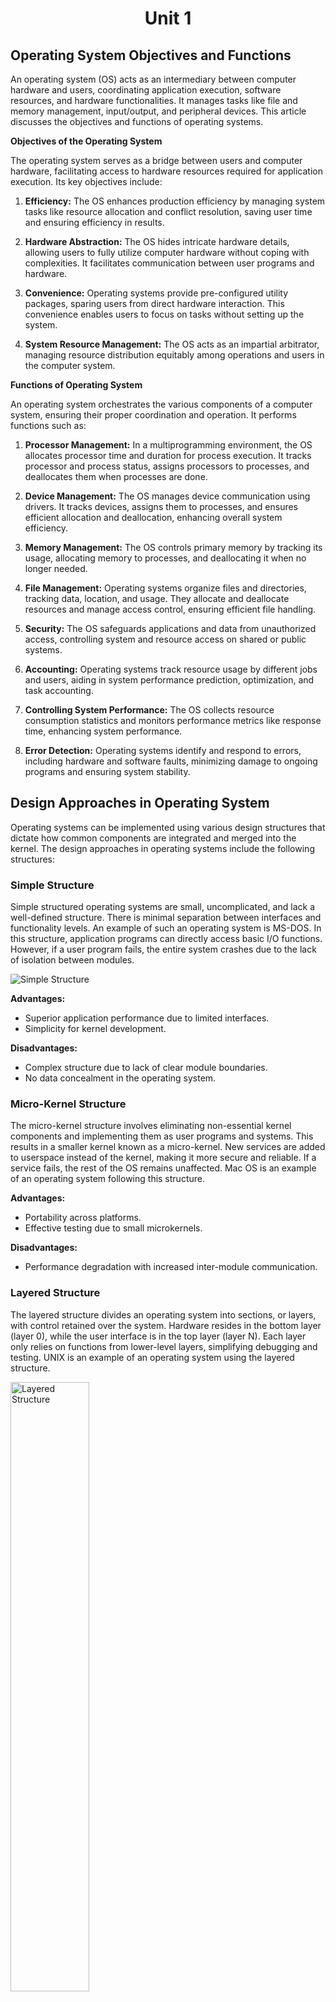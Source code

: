 # <p align="center"> Unit 1 </p>

## Operating System Objectives and Functions

An operating system (OS) acts as an intermediary between computer hardware and users, coordinating application execution, software resources, and hardware functionalities. It manages tasks like file and memory management, input/output, and peripheral devices. This article discusses the objectives and functions of operating systems.

**Objectives of the Operating System**

The operating system serves as a bridge between users and computer hardware, facilitating access to hardware resources required for application execution. Its key objectives include:

1. **Efficiency:** The OS enhances production efficiency by managing system tasks like resource allocation and conflict resolution, saving user time and ensuring efficiency in results.

2. **Hardware Abstraction:** The OS hides intricate hardware details, allowing users to fully utilize computer hardware without coping with complexities. It facilitates communication between user programs and hardware.

3. **Convenience:** Operating systems provide pre-configured utility packages, sparing users from direct hardware interaction. This convenience enables users to focus on tasks without setting up the system.

4. **System Resource Management:** The OS acts as an impartial arbitrator, managing resource distribution equitably among operations and users in the computer system.

**Functions of Operating System**

An operating system orchestrates the various components of a computer system, ensuring their proper coordination and operation. It performs functions such as:

1. **Processor Management:** In a multiprogramming environment, the OS allocates processor time and duration for process execution. It tracks processor and process status, assigns processors to processes, and deallocates them when processes are done.

2. **Device Management:** The OS manages device communication using drivers. It tracks devices, assigns them to processes, and ensures efficient allocation and deallocation, enhancing overall system efficiency.

3. **Memory Management:** The OS controls primary memory by tracking its usage, allocating memory to processes, and deallocating it when no longer needed.

4. **File Management:** Operating systems organize files and directories, tracking data, location, and usage. They allocate and deallocate resources and manage access control, ensuring efficient file handling.

5. **Security:** The OS safeguards applications and data from unauthorized access, controlling system and resource access on shared or public systems.

6. **Accounting:** Operating systems track resource usage by different jobs and users, aiding in system performance prediction, optimization, and task accounting.

7. **Controlling System Performance:** The OS collects resource consumption statistics and monitors performance metrics like response time, enhancing system performance.

8. **Error Detection:** Operating systems identify and respond to errors, including hardware and software faults, minimizing damage to ongoing programs and ensuring system stability.



## Design Approaches in Operating System

Operating systems can be implemented using various design structures that dictate how common components are integrated and merged into the kernel. The design approaches in operating systems include the following structures:

### Simple Structure
Simple structured operating systems are small, uncomplicated, and lack a well-defined structure. There is minimal separation between interfaces and functionality levels. An example of such an operating system is MS-DOS. In this structure, application programs can directly access basic I/O functions. However, if a user program fails, the entire system crashes due to the lack of isolation between modules.

![Simple Structure](2023-08-14-22-45-09.png)

**Advantages:**
- Superior application performance due to limited interfaces.
- Simplicity for kernel development.

**Disadvantages:**
- Complex structure due to lack of clear module boundaries.
- No data concealment in the operating system.

### Micro-Kernel Structure
The micro-kernel structure involves eliminating non-essential kernel components and implementing them as user programs and systems. This results in a smaller kernel known as a micro-kernel. New services are added to userspace instead of the kernel, making it more secure and reliable. If a service fails, the rest of the OS remains unaffected. Mac OS is an example of an operating system following this structure.

**Advantages:**
- Portability across platforms.
- Effective testing due to small microkernels.

**Disadvantages:**
- Performance degradation with increased inter-module communication.

### Layered Structure
The layered structure divides an operating system into sections, or layers, with control retained over the system. Hardware resides in the bottom layer (layer 0), while the user interface is in the top layer (layer N). Each layer only relies on functions from lower-level layers, simplifying debugging and testing. UNIX is an example of an operating system using the layered structure.

<img src="2023-08-14-22-47-46.png" alt="Layered Structure" width="50%"/>

**Advantages:**
- Easy OS improvement by changing a layer's implementation without affecting others.
- Simplified debugging and system verification.

**Disadvantages:**
- Reduced application performance compared to a simple structure.
- Requires careful planning of layers.

### Modular Structure or Approach
The modular structure, considered the best approach, involves designing a modular kernel. It resembles a layered structure with specified and protected interfaces for each kernel module. Modules can call any other module, making it more flexible. The kernel contains only essential components, and additional services are dynamically loaded into the kernel as modules during runtime or boot time.




## Modular Approach vs. Microkernel Approach

The modular approach and the microkernel approach are both design strategies for operating systems, but they have distinct characteristics and differences in their implementation and philosophy.

**Modular Approach:**

The modular approach involves designing an operating system with a modular kernel. Each module has specific and protected interfaces, and additional services can be added as dynamically loadable modules during runtime or boot time. In simple words, the modular approach involves designing a modular kernel with loadable kernel modules.

**Microkernel Approach:**

The microkernel approach involves designing an operating system by moving non-essential kernel components into user-space and implementing them as separate user programs and services. in simple words, the microkernel approach involves moving non-essential services into user-level processes.
The microkernel itself provides only essential services, such as process management, memory management, and inter-process communication.

**Key Differences:**

1. **Kernel Size:** In the modular approach, the kernel contains essential modules and services, while in the microkernel approach, the kernel is minimal and contains only core functions.
   
2. **Module vs. Process:** The modular approach uses loadable kernel modules, while the microkernel approach moves non-essential services into user-level processes.
   
3. **Flexibility:** The modular approach offers more flexibility in module interactions, whereas the microkernel approach prioritizes isolation and minimalism.
   
4. **Dynamic Loading:** The modular approach allows dynamic loading and unloading of modules, while the microkernel approach moves services to separate processes.
   
5. **Security and Reliability:** The microkernel approach tends to offer better security and reliability due to service isolation.

6. **Performance:** The modular approach offers better performance due to reduced inter-process communication, while the microkernel approach suffers from increased inter-process communication.

7. **Portability:** The microkernel approach is more portable across platforms due to its minimalistic design, while the modular approach is less portable due to its reliance on kernel modules.

8. **Development:** The modular approach is easier to develop due to its simple design, while the microkernel approach is more complex to develop due to its minimalistic design.

In summary, the modular approach focuses on flexible module interactions within the kernel, while the microkernel approach prioritizes isolating non-essential services into separate user-level processes for enhanced security and system stability. Both approaches have their advantages and trade-offs, and the choice depends on the specific goals and requirements of the operating system being designed.



## Types of System Calls

A system call is a mechanism that allows a program to request services from the kernel of an operating system. These services can include operations such as creating, managing processes, file operations, device operations, and communication. System calls provide an interface between user-level programs and the kernel. Here are the various types of system calls:

**1. Process Control System Calls**

Process control system calls are used to manage processes, which are running instances of programs. These system calls allow programs to create new processes, terminate existing ones, and manage their execution states. Some examples of process control system calls include:

- `fork()`: Create a new process.
- `exec()`: Replace the current process with a new process.
- `exit()`: Terminate the calling process.
- `wait()`: Wait for a child process to terminate.
- `kill()`: Send a signal to a specified process.
- `nice()`: Change the priority of a process.

**2. File Management System Calls**

File management system calls enable programs to perform various operations on files and directories. These operations include creating, opening, reading, writing, and closing files. Some examples of file management system calls are:

- `open()`: Open a file for reading or writing.
- `read()`: Read data from an open file.
- `write()`: Write data to an open file.
- `close()`: Close an open file.
- `create()`: Create a new file.
- `delete()`: Delete an existing file.
- `seek()`: Change the current position in a file.

**3. Device Management System Calls**

Device management system calls are used to interact with devices attached to the computer, such as printers, disks, and network interfaces. These system calls allow programs to perform input and output operations on devices. Examples of device management system calls include:

- `read()`: Read data from a device.
- `write()`: Write data to a device.
- `ioctl()`: Control various device parameters.
- `open()`: Open a device for communication.
- `close()`: Close a device.

**4. Information Maintenance System Calls**

Information maintenance system calls provide ways to retrieve and set system information, such as time and date settings, system configuration, and process-related information. Examples of information maintenance system calls include:

- `getpid()`: Get the process ID of the current process.
- `getppid()`: Get the parent process ID.
- `time()`: Get the current time.
- `setuid()`: Set the user ID of the calling process.
- `getuid()`: Get the user ID of the calling process.

**5. Communication System Calls**

Communication system calls facilitate inter-process communication (IPC) between different processes. These system calls are used to establish connections, send messages, and synchronize processes. Examples of communication system calls include:

- `socket()`: Create a new communication endpoint (socket).
- `bind()`: Bind a name to a socket.
- `send()`: Send data to another process.
- `receive()`: Receive data from another process.
- `connect()`: Initiate a connection to another socket.

All these system calls are used to perform various operations on the system. They are used to create, manage, and terminate processes, perform file operations, interact with devices, retrieve and set system information, and communicate with other processes.



## Types of System Programs

System Programs are programs that provide essential functionality to the operating system. They bridge the gap between the user interface and the underlying hardware and system services.

System programs provide essential functionality that enhances the user experience and enables efficient interaction between users and the computer system. These programs bridge the gap between the user interface and the underlying hardware and system services. There are several types of system programs, each serving specific purposes:

**1. File Manipulation Programs**

File manipulation programs manage system files and perform operations such as creation, deletion, copying, renaming, and printing of files. They provide users with the ability to organize and manage their data. Examples of file manipulation programs include file managers, file browsers, and command-line utilities like `cp`, `mv`, and `rm`.

**2. Status Information Programs**

Status information programs provide users with current or historical system status details. These programs offer data about the system's date, time, available memory, disk space usage, and currently logged-in users. Users can access this information to monitor and manage system resources effectively.

**3. File Modification Programs**

File modification programs are used to edit or modify the content of files. Text editors and other document editing tools fall under this category. These programs enable users to create, edit, and save various types of documents, ensuring data flexibility and user-friendly document management.

**4. Programming Language Support Programs**

Programming language support programs assist developers in creating and managing software applications. Compilers, interpreters, debuggers, and development environments fall into this category. They help developers write, debug, and optimize code in various programming languages, making software development more efficient.

**5. Program Loading and Execution Programs**

Program loading and execution programs handle the loading of programs into memory and their execution. Loaders and linkers are examples of such programs. They ensure that programs are correctly loaded into memory, linked with libraries, and executed according to the user's intent.

**6. Communication Programs**

Communication programs facilitate interaction between the computer system and external networks or devices. Web browsers, email clients, FTP clients, and messaging applications fall under this category. These programs enable users to access and exchange information over the internet or other communication channels.

**7. Application Programs**

Application programs are diverse and cater to various user needs. These programs provide specific functionalities, such as word processing, spreadsheet creation, database management, gaming, graphics editing, and more. They serve as tools for users to accomplish specific tasks or activities efficiently.



## Types of Operating Systems

Sure, here's a short note on each type of operating system along with their merits and demerits:

### 1. Batch Operating System
A batch operating system executes tasks in batches without user interaction. It is suitable for executing repetitive tasks without human intervention.

**Merits:**
- Efficient utilization of resources as tasks are executed in batches.
- Reduced idle time for CPU and devices, enhancing system efficiency.

**Demerits:**
- Limited user interaction and responsiveness due to lack of interactivity.
- Difficult to prioritize tasks dynamically, affecting critical tasks.

### 2. Multi-Programming System
A multi-programming system allows multiple programs to be loaded into memory simultaneously. It is suitable for executing multiple programs concurrently.

**Merits:**
- Improved CPU utilization by switching between programs during idle times.
- Enhanced throughput as programs are executed concurrently.
  
**Demerits:**
- Complexity in memory management and resource allocation.
- Possibility of one program affecting the execution of others in case of errors.

### 3. Multi-Processing System
A multi-processing system uses multiple processors to perform tasks. It is suitable for applications that require high processing power.

**Merits:**
- Higher processing power and performance due to multiple processors.
- Improved multitasking capability and faster execution of tasks.
  
**Demerits:**
- Increased complexity in synchronization and communication between processors.
- Higher hardware and energy costs due to multiple processors.

### 4. Multi-Tasking Operating System
A multi-tasking operating system allows multiple tasks or processes to run simultaneously. It is suitable for applications that require concurrent execution of multiple tasks.

**Merits:**
- Enhanced user productivity by running multiple applications concurrently.
- Efficient utilization of CPU time, minimizing idle periods.
  
**Demerits:**
- Complexity in managing task priorities and avoiding resource conflicts.
- May require more memory and processing power.

### 5. Time-Sharing Operating System
A time-sharing operating system allows multiple users to interact with the system simultaneously. It uses CPU scheduling and multi-tasking to provide each user with a small time slice of CPU time. It is suitable for applications that require multiple users to access the system concurrently.

**Merits:**
- Fair resource allocation among users, providing equal access.
- Improved user satisfaction and responsiveness.
  
**Demerits:**
- Overhead due to context switching and maintaining user sessions.
- Increased complexity in managing and securing user interactions.

### 6. Distributed Operating System
A distributed operating system spreads tasks across multiple interconnected computers. It uses distributed computing to coordinate tasks and resources across the network. It is suitable for applications that require distributed resources.

**Merits:**
- Scalability and improved fault tolerance through distributed resources.
- Enhanced performance by utilizing resources from multiple machines.
  
**Demerits:**
- Complexity in communication and synchronization among distributed nodes.
- Increased management and maintenance challenges.

### 7. Network Operating System
A network operating system manages network resources and allows sharing of files and devices. It uses network protocols to facilitate communication between connected devices. It is suitable for applications that require network connectivity.

**Merits:**
- Centralized management of network resources, improving control.
- Efficient resource sharing among connected devices.
  
**Demerits:**
- Reliance on network stability; network failures affect system functionality.
- Increased security challenges due to shared resources.

### 8. Real-Time Operating System
A real-time operating system guarantees timely execution of tasks, critical for real-time applications. It uses real-time scheduling to ensure that critical tasks are executed within a specified time frame. It is suitable for applications that require precise timing and execution of tasks.

**Merits:**
- Precise timing and execution of critical tasks for real-time applications.
- Predictable performance, crucial for industries like aerospace and medical devices.
  
**Demerits:**
- Limited flexibility and adaptability due to stringent timing requirements.
- Complexity in design and debugging real-time applications.

Different types of Real-Time Operating Systems:

- **Hard Real-Time Operating System:** A hard real-time operating system guarantees that critical tasks are executed within a specified time frame. It is suitable for applications that require precise timing and execution of tasks. In simple words, it guarantees that all tasks will be completed within the specified time frame.
- **Soft Real-Time Operating System:** A soft real-time operating system guarantees that critical tasks are executed within a specified time frame, but it allows some flexibility. It is suitable for applications that require precise timing and execution of tasks, but can tolerate occasional delays. In simple words, it guarantees that critical tasks will be completed within the specified time frame, but it allows some flexibility.
- **Firm Real-Time Operating System:** A firm real-time operating system guarantees that critical tasks are executed within a specified time frame, but it allows some flexibility. It is suitable for applications that require precise timing and execution of tasks, but can tolerate occasional delays. However, it does not guarantee that all tasks will be completed within the specified time frame. In simple words, it guarantees that critical tasks will be completed within the specified time frame, but it does not guarantee that all tasks will be completed within the specified time frame.




# <p align="center"> Unit 2 </p>

## Process and Process Life Cycle

A process in an operating system represents a program in execution, with its own memory space and resources. The process life cycle describes the various stages that a process goes through during its execution. While specific states and terminology may vary across different operating systems, the general process life cycle consists of the following stages:

![](2023-08-15-07-31-35.png)

1. **Start:**
   - This is the initial state when a process is first created or launched.
   - Resources such as memory space and system structures are allocated to the process.
   - The process is prepared to execute its instructions.

2. **Ready:**
   - In the ready state, the process is waiting to be assigned to a processor for execution.
   - The operating system's scheduler manages the process queue and determines which process will be allocated the CPU next.
   - Processes in this state are capable of running but are waiting for CPU time.

3. **Running:**
   - Once a process is selected by the scheduler to run, it enters the running state.
   - The processor executes the instructions of the selected process.
   - The process uses the CPU to perform its operations and computations.
   - If the process is interrupted, it moves back to the ready state.

4. **Waiting:**
   - A process moves to the waiting state if it needs to wait for a certain event or resource.
   - This can include waiting for user input, waiting for a specific condition to be met, or waiting for I/O operations.
   - While in this state, the process is blocked, and the operating system may allocate CPU time to another process.
   - Once the event or resource is available, the process moves back to the ready state.

5. **Terminated or Exit:**
   - When a process completes its execution or is terminated by the operating system, it enters the terminated state.
   - Resources used by the process, such as memory and open files, are released.
   - The process waits to be removed from main memory and other system structures.

It's important to note that the sequence of these states may not always be linear, as a process can transition between states based on its execution needs and the activities of other processes. The operating system's scheduler plays a crucial role in managing these transitions and determining which process to execute next.


## Process Vs. Thread

| **S.NO** | **Process**                                                | **Thread**                                                  |
|----------|------------------------------------------------------------|-------------------------------------------------------------|
| 1.       | A process refers to any program that is currently in execution. | A thread is a smaller unit of a process.                  |
| 2.       | Processes take more time to terminate as they have their own resources and need to release them properly. | Threads take less time to terminate as they share resources with other threads in the same process. |
| 3.       | Creating a process takes more time due to the allocation of separate resources. | Creating a thread takes less time as it shares resources with the parent process. |
| 4.       | Context switching between processes is relatively slower, involving more overhead. | Context switching between threads is faster since they share resources and require fewer changes. |
| 5.       | Processes are less efficient in terms of communication, often requiring inter-process communication mechanisms. | Threads are more efficient in terms of communication as they can directly share data within the process. |
| 6.       | Multiprogramming involves managing multiple processes.    | Threads do not require multiple programs for execution; they can exist within a single process. |
| 7.       | Processes are isolated from each other and do not share memory. | Threads within the same process share memory and resources. |
| 8.       | Processes are considered heavyweight due to their resource allocation. | Threads are lightweight since they share code, data, and resources with other threads in the process. |
| 9.       | Process switching involves using an interface in the operating system. | Thread switching does not require calling the operating system and causes fewer interrupts to the kernel. |
| 10.      | If one process is blocked, it does not impact the execution of other processes. | If a user-level thread is blocked, it can block all other user-level threads within the same process. |
| 11.      | A process has its own Process Control Block, Stack, and Address Space. | Threads within a process share the parent process's PCB, have their own Thread Control Block and Stack, and use the common address space. |
| 12.      | Changes to the parent process do not affect child processes. | Threads within a process share resources, so changes to one thread can affect the behavior of other threads in the same process. |
| 13.      | System calls are involved in creating, managing, and terminating processes. | Threads can be created using APIs and do not require system calls for management within a process. |
| 14.      | Processes do not share data with each other.             | Threads can share data directly with other threads within the same process. |



## Process Control Block (PCB)

A Process Control Block (PCB) is a data structure used by the operating system to store information about a process. It contains information about the process's execution status, memory usage, and resource requirements. The PCB is also known as the Task Control Block (TCB).

## Structure of the Process Control Block

The Process Control Block (PCB) is a vital data structure in an operating system that holds various data items essential for efficient process management. The PCB's structure and content play a critical role in managing processes effectively. The diagram below illustrates the components of a PCB:

![](2023-08-15-07-41-01.png)

The PCB contains the following information about a process:

1. **Process State:**
   - Represents the current state of the process (new, ready, running, waiting, terminated).

2. **Process Number:**
   - Unique identifier assigned to each process, allowing the system to distinguish between processes.

3. **Program Counter:**
   - Holds the address of the next instruction to be executed within the process.

4. **Registers:**
   - Stores various registers used by the process, such as accumulators, index registers, stack pointers, and general-purpose registers.

5. **List of Open Files:**
   - Contains references to files that are associated with the process.

6. **CPU Scheduling Information:**
   - Includes details about process priority, pointers to scheduling queues, and other scheduling-related parameters.

7. **Memory Management Information:**
   - Holds memory-related information, such as page tables or segment tables (depending on the memory system used), base and limit registers, and more.

8. **I/O Status Information:**
   - Encompasses a list of I/O devices used by the process and information about open files.

9. **Accounting Information:**
   - Stores various accounting details, including time limits, process numbers, account numbers, and the amount of CPU time used.

The location of the PCB is crucial for security and efficient management:

- **Protected Memory Area:**
  - The PCB is stored in a memory region that is protected from normal user access to prevent unauthorized modifications.
  
- **Kernel Stack:**
  - In some operating systems, the PCB is placed at the beginning of the kernel stack allocated for the process. This positioning ensures the PCB's safety and accessibility during the process's execution.



## Inter-Process Communication (IPC)

Inter-Process Communication (IPC) is a mechanism that enables processes to communicate and synchronize with each other within an operating system. It's essential for scenarios where multiple processes need to share information or collaborate on tasks. There are two primary types of processes:

1. **Independent Processes:**
   - These processes do not influence or get influenced by other processes.
   
2. **Cooperating Processes:**
   - These processes can impact and be impacted by other processes. They engage in inter-process communication.

The need for inter-process communication arises due to various factors:

- Processes share data when multiple processes concurrently access a particular file or resource.
- Dividing a large task into smaller tasks executed concurrently speeds up system functioning. Inter-process communication is crucial in a multiprocessor environment.
- Modules within a system may require sharing information to accomplish tasks.
- Running multiple processes simultaneously enhances user experience and system responsiveness.

**Types of IPC:**

1. **Shared Memory:**
   - In this method, processes communicate through a shared memory area. Both processes can access and modify this shared memory.
   - Useful for high-speed communication and data sharing.
   - Commonly used in producer-consumer scenarios, where one process generates data and another consumes it.
   - Requires synchronization to prevent data inconsistency issues.

2. **Message Passing:**
   - This method facilitates communication and synchronization between processes that do not share memory space.
   - Utilized in distributed systems where processes are on separate computers connected by a network.
   - Involves two fundamental operations: send(message) and receive(message).
   - Messages can be of fixed or variable size.

**Shared Memory IPC:**

Shared memory communication involves two processes interacting with a common memory region. This region resides in the address space of the processes involved.

- **Working:**
  - Process P1 writes data into the shared memory region.
  - Process P2 reads the data from the same shared memory region.
  - Both processes can perform these actions concurrently.

- **Example: Producer-Consumer Problem:**
  - In scenarios where a producer creates goods consumed by a consumer, shared memory acts as a buffer for their interaction. In simple words, the producer produces goods and places them in the buffer, and the consumer consumes them from the buffer.
  - Synchronization is maintained between producer and consumer processes to avoid consuming empty buffer or overfilling it.

**Message Passing IPC:**

Message passing allows processes to communicate without shared memory. It is particularly suitable for distributed systems.

- **Basic Operations:**
  - `send(message)`: Used by a process to send a message to another process.
  - `receive(message)`: Used by a process to receive a message from another process.

- **Message Sizes:**
  - Messages can be of fixed or variable size.

- **Communication Link:**
  - Implemented through communication links, serving as the medium for message exchange.

- **Example: Client-Server Model:**
  - In this model, the server process provides services to the client process.
  - The client process sends a request to the server process, which processes the request and sends a response back to the client process.
  - The client process can be a user process or another server process.
  - The server process can be a user process or a system process.



## Process Scheduling

Process scheduling is a mechanism that allows the operating system to allocate CPU time to processes. It determines which process will run next when multiple processes are ready to run. The goal of process scheduling is to maximize CPU utilization and system throughput while ensuring fairness and responsiveness.

**Types of Process Scheduling:**

1. **Long-Term Scheduling:**
   - Also known as job scheduling, it determines which processes should be admitted to the system for processing.
   - It selects processes from the pool of processes residing on the disk and loads them into memory for execution.
   - It is performed when a new process is created or an existing process is terminated.
   - It is a relatively slow process as it involves I/O operations and memory allocation.

2. **Short-Term Scheduling:**
   - Also known as CPU scheduling, it determines which process should be executed next.
   - It selects processes from the pool of processes residing in memory and allocates CPU time to them.
   - It is performed when a process is blocked, terminated, or switches from running to waiting state.
   - It is a relatively fast process as it does not involve I/O operations or memory allocation.

3. **Medium-Term Scheduling:**
    - Also known as swapping, it determines which processes should be swapped out of memory and onto the disk.
    - It selects processes from the pool of processes residing in memory and moves them to the disk.
    - It is performed when the system is low on memory.
    - It is a relatively slow process as it involves I/O operations and memory allocation.


**Scheduling Algorithms:**

1. **First Come First Serve (FCFS):**
   - Also known as FIFO (First In First Out), it allocates CPU time to processes in the order they arrive in the ready queue.
   - It is a non-preemptive algorithm as the process currently using the CPU cannot be preempted. Preemeted means to stop the process.
   - It is easy to implement and ensures fairness as processes are executed in the order they arrive.
   - It is not suitable for time-sharing systems as it does not prioritize short processes.

2.  **Shortest Job First (SJF):**
   - Also known as Shortest Process Next (SPN), it allocates CPU time to the process with the shortest expected processing time.
   - It is a non-preemptive algorithm as the process currently using the CPU cannot be preempted.
   - It is optimal in terms of average waiting time as it minimizes the waiting time of short processes.
   - It is not suitable for time-sharing systems as it does not prioritize short processes.

3. **Priority Scheduling:**
   - It allocates CPU time to processes based on their priority.
   - It is a preemptive algorithm as the process currently using the CPU can be preempted.
   - It is suitable for time-sharing systems as it prioritizes short processes.
   - It can lead to starvation of low-priority processes if high-priority processes are continually added. Meaning, low-priority processes may not get CPU time when high-priority processes are added.

4. **Round Robin (RR):**
   - It allocates CPU time to processes in a circular fashion.
   - It is a preemptive algorithm as the process currently using the CPU can be preempted.
   - It is suitable for time-sharing systems as it prioritizes short processes.
   - It can lead to high average waiting time if the time quantum is too large.